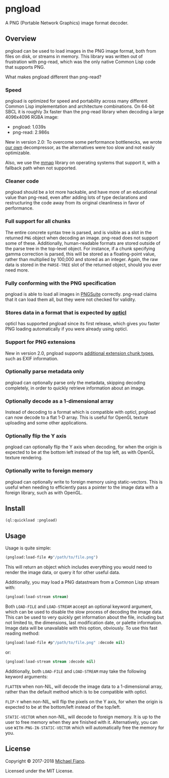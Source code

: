 # pngload

A PNG (Portable Network Graphics) image format decoder.

## Overview

pngload can be used to load images in the PNG image format, both from files on
disk, or streams in memory. This library was written out of frustration with
png-read, which was the only native Common Lisp code that supports PNG.

What makes pngload different than png-read?

### Speed

pngload is optimized for speed and portability across many different Common Lisp
implementation and architecture combinations. On 64-bit SBCL it is roughly 3x
faster than the png-read library when decoding a large 4096x4096 RGBA image:

- pngload: 1.039s
- png-read: 2.986s

New in version 2.0: To overcome some performance bottlenecks, we wrote [our
own](https://github.com/3b/3bz) decompressor, as the alternatives were too slow
and not easily optimizable.

Also, we use the [mmap](https://github.com/Shinmera/mmap) library on operating
systems that support it, with a fallback path when not supported.

### Cleaner code

pngload should be a lot more hackable, and have more of an educational value
than png-read, even after adding lots of type declarations and restructuring the
code away from its original cleanliness in favor of performance.

### Full support for all chunks

The entire concrete syntax tree is parsed, and is visible as a slot in the
returned `PNG` object when decoding an image. png-read does not support some of
these. Additionally, human-readable formats are stored outside of the parse tree
in the top-level object. For instance, if a chunk specifying gamma correction is
parsed, this will be stored as a floating-point value, rather than multiplied by
100,000 and stored as an integer. Again, the raw data is stored in the
`PARSE-TREE` slot of the returned object, should you ever need more.

### Fully conforming with the PNG specification

pngload is able to load all images in
[PNGSuite](http://www.schaik.com/pngsuite/) correctly. png-read claims that it
can load them all, but they were not checked for validity.

### Stores data in a format that is expected by [opticl](https://github.com/slyrus/opticl)

opticl has supported pngload since its first release, which gives you faster PNG
loading automatically if you were already using opticl.

### Support for PNG extensions

New in version 2.0, pngload supports [additional extension chunk
types](http://ftp-osl.osuosl.org/pub/libpng/documents/pngextensions.html), such
as EXIF information.

### Optionally parse metadata only

pngload can optionally parse only the metadata, skipping decoding completely, in
order to quickly retrieve information about an image.

### Optionally decode as a 1-dimensional array

Instead of decoding to a format which is compatible with opticl, pngload can now
decode to a flat 1-D array. This is useful for OpenGL texture uploading and some
other applications.

### Optionally flip the Y axis

pngload can optionally flip the Y axis when decoding, for when the origin is
expected to be at the bottom left instead of the top left, as with OpenGL
texture rendering.

### Optionally write to foreign memory

pngload can optionally write to foreign memory using static-vectors. This is
useful when needing to efficiently pass a pointer to the image data with a
foreign library, such as with OpenGL.

## Install

``` lisp
(ql:quickload :pngload)
```

## Usage

Usage is quite simple:

```lisp
(pngload:load-file #p"/path/to/file.png")
```

This will return an object which includes everything you would need to render
the image data, or query it for other useful data.

Additionally, you may load a PNG datastream from a Common Lisp stream with:

```lisp
(pngload:load-stream stream)
```

Both `LOAD-FILE` and `LOAD-STREAM` accept an optional keyword argument, which
can be used to disable the slow process of decoding the image data. This can be
used to very quickly get information about the file, including but not limited
to, the dimensions, last modification date, or palette information. Image data
will be unavailable with this option, obviously. To use this fast reading
method:

```lisp
(pngload:load-file #p"/path/to/file.png" :decode nil)
```

or:

```lisp
(pngload:load-stream stream :decode nil)
```

Additionally, both `LOAD-FILE` and `LOAD-STREAM` may take the following keyword
arguments:

`FLATTEN` when non-NIL, will decode the image data to a 1-dimensional array,
rather than the default method which is to be compatible with opticl.

`FLIP-Y` when non-NIL, will flip the pixels on the Y axis, for when the origin
is expected to be at the bottom/left instead of the top/left.

`STATIC-VECTOR` when non-NIL, will decode to foreign memory. It is up to the
user to free memory when they are finished with it. Alternatively, you can use
`WITH-PNG-IN-STATIC-VECTOR` which will automatically free the memory for you.


## License

Copyright © 2017-2018 [Michael Fiano](mailto:mail@michaelfiano.com).

Licensed under the MIT License.
